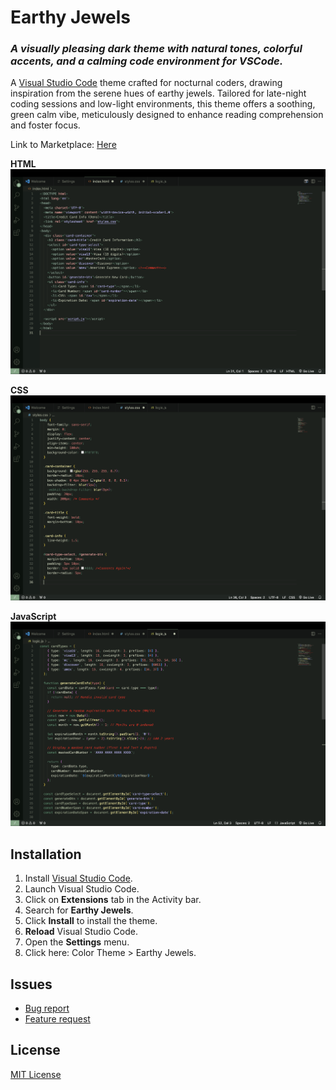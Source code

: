 # Earthy Jewels
### *A visually pleasing dark theme with natural tones, colorful accents, and a calming code environment for VSCode.*

A [Visual Studio Code](https://code.visualstudio.com/) theme crafted for nocturnal coders, drawing inspiration from the serene hues of earthy jewels. Tailored for late-night coding sessions and low-light environments, this theme offers a soothing, green calm vibe, meticulously designed to enhance reading comprehension and foster focus.

Link to Marketplace: [Here](https://marketplace.visualstudio.com/items?itemName=ShwetangshuB.earthy-jewels)

**HTML**
![Screenshot](images/html.png)

**CSS**
![Screenshot](images/css.png)

**JavaScript**
![Screenshot](images/js.png)

## Installation
1. Install [Visual Studio Code](https://code.visualstudio.com/).
2. Launch Visual Studio Code.
3. Click on **Extensions** tab in the Activity bar.
4. Search for **Earthy Jewels**.
5. Click **Install** to install the theme.
6. **Reload** Visual Studio Code.
7. Open the **Settings** menu.
8. Click here: Color Theme > Earthy Jewels.

## Issues
- [Bug report]()
- [Feature request]()

## License
[MIT License](https://marketplace.visualstudio.com/items/dasShounak.noc/license)
